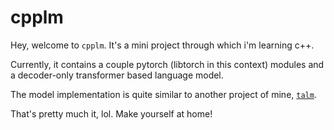 # cpplm

Hey, welcome to `cpplm`. It's a mini project through which i'm learning c++.

Currently, it contains a couple pytorch (libtorch in this context) modules and a
decoder-only transformer based language model.

The model implementation is quite similar to another project of mine,
[`talm`](https://github.com/lucspt/talm).

That's pretty much it, lol. Make yourself at home!
